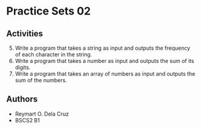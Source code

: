 # Practice Sets 02

## Activities
5. Write a program that takes a string as input and outputs the frequency of each character in the string.
6. Write a program that takes a number as input and outputs the sum of its digits.
7. Write a program that takes an array of numbers as input and outputs the sum of the numbers.

## Authors
- Reymart O. Dela Cruz
- BSCS2 B1

